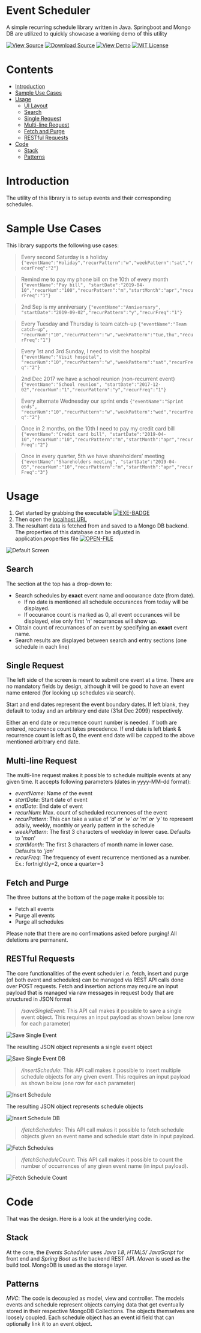# Event Scheduler

A simple recurring schedule library written in Java. Springboot and Mongo DB are utilized to quickly showcase a working demo of this utility

[![View Source][SOURCE-BADGE]](https://github.com/nrajesh/scheduler)
[![Download Source][EXE-BADGE]](https://storage.googleapis.com/n-r_scheduler_project/scheduler-0.1.0-exec.jar)
[![View Demo][DEMO-BADGE]](http://localhost:8080)
[![MIT License][LICENSE-BADGE]](LICENSE)

[SOURCE-BADGE]: https://img.shields.io/badge/view-source-brightgreen.svg
[DEMO-BADGE]: https://img.shields.io/badge/view-demo-brightgreen.svg
[LICENSE-BADGE]: https://img.shields.io/badge/license-MIT-blue.svg
[OPEN-FILE]: https://img.shields.io/badge/open-File-orange.svg
[EXE-BADGE]: https://img.shields.io/badge/EXE-Executable-orange.svg

Contents
========
* [Introduction](#introduction)
* [Sample Use Cases](#sample-use-cases)
* [Usage](#usage)
  * [UI Layout](#ui-layout)
  * [Search](#search)
  * [Single Request](#single-request)
  * [Multi-line Request](#multi-line-request)
  * [Fetch and Purge](#fetch-and-purge)
  * [RESTful Requests](#restful-requests)
* [Code](#code)
  * [Stack](#stack)
  * [Patterns](#patterns)


Introduction
============
The utility of this library is to setup events and their corresponding schedules.


Sample Use Cases
================
This library supports the following use cases:

>Every second Saturday is a holiday
`{"eventName":"Holiday","recurPattern":"w","weekPattern":"sat","recurFreq":"2"}`

>Remind me to pay my phone bill on the 10th of every month
`{"eventName":"Pay bill", "startDate":"2019-04-10","recurNum":"100","recurPattern":"m","startMonth":"apr","recurFreq":"1"}`

>2nd Sep is my anniversary
`{"eventName":"Anniversary", "startDate":"2019-09-02","recurPattern":"y","recurFreq":"1"}`

>Every Tuesday and Thursday is team catch-up
`{"eventName":"Team catch-up", "recurNum":"10","recurPattern":"w","weekPattern":"tue,thu","recurFreq":"1"}`

>Every 1st and 3rd Sunday, I need to visit the hospital
`{"eventName":"Visit hospital", "recurNum":"10","recurPattern":"w","weekPattern":"sat","recurFreq":"2"}`

>2nd Dec 2017 we have a school reunion (non-recurrent event)
`{"eventName":"School reunion", "startDate":"2017-12-02","recurNum":"1","recurPattern":"y","recurFreq":"1"}`

>Every alternate Wednesday our sprint ends
`{"eventName":"Sprint ends", "recurNum":"10","recurPattern":"w","weekPattern":"wed","recurFreq":"2"}`

>Once in 2 months, on the 10th I need to pay my credit card bill
`{"eventName":"Credit card bill", "startDate":"2019-04-10","recurNum":"10","recurPattern":"m","startMonth":"apr","recurFreq":"2"}`

>Once in every quarter, 5th we have shareholders’ meeting
`{"eventName":"Shareholders meeting", "startDate":"2019-04-05","recurNum":"10","recurPattern":"m","startMonth":"apr","recurFreq":"3"}`

Usage
======
1. Get started by grabbing the executable [![EXE-BADGE]](https://storage.googleapis.com/n-r_scheduler_project/scheduler-0.1.0-exec.jar)
2. Then open the [localhost URL](http://localhost:8080)
3. The resultant data is fetched from and saved to a Mongo DB backend. The properties of this database can be adjusted in application.properties file [![OPEN-FILE]](https://github.com/nrajesh/scheduler/blob/master/src/main/resources/application.properties)

![Default Screen](https://storage.googleapis.com/n-r_scheduler_project/defaultScreen.png)

Search
-------
The section at the top has a drop-down to:
* Search schedules by **exact** event name and occurance date (from date).
    * If no date is mentioned all schedule occurances from today will be displayed.
    * If occurance count is marked as 0, all event occurances will be displayed, else only first 'n' recurrances will show up.
* Obtain count of recurrances of an event by specifying an **exact** event name.
* Search results are displayed between search and entry sections (one schedule in each line)

Single Request
--------------
The left side of the screen is meant to submit one event at a time. There are no mandatory fields by design, although it will be good to have an event name entered (for looking up schedules via search).

Start and end dates represent the event boundary dates. If left blank, they default to today and an arbitrary end date (31st Dec 2099) respectively.

Either an end date or recurrence count number is needed. If both are entered, recurrence count takes precedence. If end date is left blank & recurrence count is left as 0, the event end date will be capped to the above mentioned arbitrary end date.

Multi-line Request
------------------
The multi-line request makes it possible to schedule multiple events at any given time. It accepts following parameters (dates in yyyy-MM-dd format):
* *eventName*: Name of the event
* *startDate*: Start date of event
* *endDate*: End date of event
* *recurNum*: Max. count of scheduled recurrences of the event
* *recurPattern*: This can take a value of _'d' or 'w' or 'm' or 'y'_ to represent adaily, weekly, monthly or yearly pattern in the schedule
* *weekPattern*: The first 3 characters of weekday in lower case. Defaults to '_mon_'
* *startMonth*: The first 3 characters of month name in lower case. Defaults to '_jan_'
* *recurFreq*: The frequency of event recurrence mentioned as a number. Ex.: fortnightly=2, once a quarter=3

Fetch and Purge
---------------
The three buttons at the bottom of the page make it possible to:
* Fetch all events
* Purge all events
* Purge all schedules

Please note that there are no confirmations asked before purging! All deletions are permanent.

RESTful Requests
----------------
The core functionalities of the event scheduler i.e. fetch, insert and purge (of both event and schedules) can be managed via REST API calls done over POST requests. Fetch and insertion actions may require an input payload that is managed via raw messages in request body that are structured in JSON format

> _/saveSingleEvent_: This API call makes it possible to save a single event object. This requires an input payload as shown below (one row for each parameter)

![Save Single Event](https://storage.googleapis.com/n-r_scheduler_project/saveSingleEvent.png)

The resulting JSON object represents a single event object

![Save Single Event DB](https://storage.googleapis.com/n-r_scheduler_project/saveSingleEventDB.png)

> _/insertSchedule_: This API call makes it possible to insert multiple schedule objects for any given event. This requires an input payload as shown below (one row for each parameter)

![Insert Schedule](https://storage.googleapis.com/n-r_scheduler_project/insertSchedule.png)

The resulting JSON object represents schedule objects

![Insert Schedule DB](https://storage.googleapis.com/n-r_scheduler_project/insertScheduleDB.png)

> _/fetchSchedules_: This API call makes it possible to fetch schedule objects given an event name and schedule start date in input payload.

![Fetch Schedules](https://storage.googleapis.com/n-r_scheduler_project/fetchSchedules.png)

> _/fetchScheduleCount_: This API call makes it possible to count the number of occurrences of any given event name (in input payload).

![Fetch Schedule Count](https://storage.googleapis.com/n-r_scheduler_project/fetchScheduleCount.png)

Code
=====
That was the design. Here is a look at the underlying code.

Stack
------
At the core, the _Events Scheduler_ uses _Java 1.8_, _HTML5/ JavaScript_ for front end and _Spring Boot_ as the backend REST API. _Maven_ is used as the build tool. MongoDB is used as the storage layer.

Patterns
--------
_MVC_: The code is decoupled as model, view and controller. The models events and schedule represent objects carrying data that get eventually stored in their respective MongoDB Collections. The objects themselves are loosely coupled. Each schedule object has an event id field that can optionally link it to an event object.
